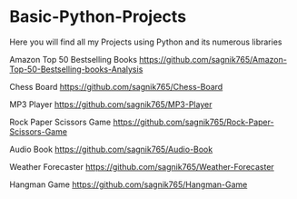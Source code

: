 # Basic-Python-Projects
Here you will find all my Projects using Python and its numerous libraries

Amazon Top 50 Bestselling Books    https://github.com/sagnik765/Amazon-Top-50-Bestselling-books-Analysis

Chess Board    https://github.com/sagnik765/Chess-Board

MP3 Player    https://github.com/sagnik765/MP3-Player

Rock Paper Scissors Game    https://github.com/sagnik765/Rock-Paper-Scissors-Game

Audio Book    https://github.com/sagnik765/Audio-Book

Weather Forecaster    https://github.com/sagnik765/Weather-Forecaster

Hangman Game    https://github.com/sagnik765/Hangman-Game

